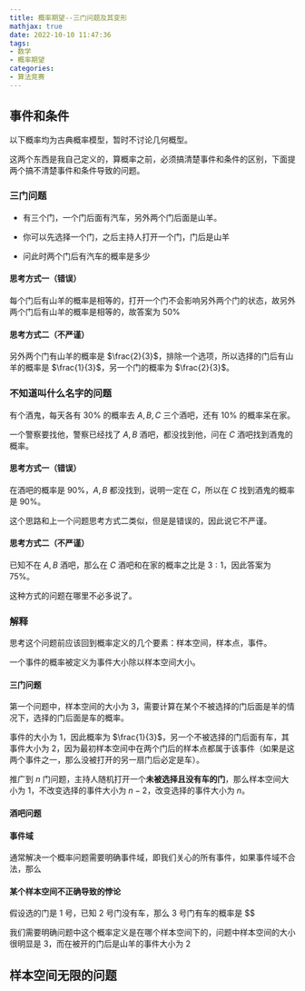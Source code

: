 ```yaml
---
title: 概率期望--三门问题及其变形
mathjax: true
date: 2022-10-10 11:47:36
tags:
- 数学
- 概率期望
categories:
- 算法竞赛
---
```


## 事件和条件

以下概率均为古典概率模型，暂时不讨论几何概型。

这两个东西是我自己定义的，算概率之前，必须搞清楚事件和条件的区别，下面提两个搞不清楚事件和条件导致的问题。

### 三门问题

- 有三个门，一个门后面有汽车，另外两个门后面是山羊。

- 你可以先选择一个门，之后主持人打开一个门，门后是山羊
- 问此时两个门后有汽车的概率是多少

#### 思考方式一（错误）

每个门后有山羊的概率是相等的，打开一个门不会影响另外两个门的状态，故另外两个门后有山羊的概率是相等的，故答案为 $50\%$

#### 思考方式二（不严谨）

另外两个门有山羊的概率是 $\frac{2}{3}$，排除一个选项，所以选择的门后有山羊的概率是 $\frac{1}{3}$，另一个门的概率为 $\frac{2}{3}$。

### 不知道叫什么名字的问题

有个酒鬼，每天各有 $30\%$ 的概率去 $A,B,C$ 三个酒吧，还有 $10\%$ 的概率呆在家。

一个警察要找他，警察已经找了 $A,B$ 酒吧，都没找到他，问在 $C$ 酒吧找到酒鬼的概率。

#### 思考方式一（错误）

在酒吧的概率是 $90\%$，$A,B$ 都没找到，说明一定在 $C$，所以在 $C$ 找到酒鬼的概率是 $90\%$。

这个思路和上一个问题思考方式二类似，但是是错误的，因此说它不严谨。

#### 思考方式二（不严谨）

已知不在 $A,B$ 酒吧，那么在 $C$ 酒吧和在家的概率之比是 $3:1$，因此答案为 $75\%$。

这种方式的问题在哪里不必多说了。

### 解释

思考这个问题前应该回到概率定义的几个要素：样本空间，样本点，事件。

一个事件的概率被定义为事件大小除以样本空间大小。

#### 三门问题

第一个问题中，样本空间的大小为 $3$，需要计算在某个不被选择的门后面是羊的情况下，选择的门后面是车的概率。

事件的大小为 $1$，因此概率为 $\frac{1}{3}$，另一个不被选择的门后面有车，其事件大小为 $2$，因为最初样本空间中在两个门后的样本点都属于该事件（如果是这两个事件之一，那么没被打开的另一扇门后必定是车）。

推广到 $n$ 门问题，主持人随机打开一个**未被选择且没有车的门**，那么样本空间大小为 $1$，不改变选择的事件大小为 $n-2$，改变选择的事件大小为 $n$。

#### 酒吧问题

#### 事件域

通常解决一个概率问题需要明确事件域，即我们关心的所有事件，如果事件域不合法，那么

#### 某个样本空间不正确导致的悖论

假设选的门是 $1$ 号，已知 $2$ 号门没有车，那么 $3$ 号门有车的概率是 $$

我们需要明确问题中这个概率定义是在哪个样本空间下的，问题中样本空间的大小很明显是 $3$，而在被开的门后是山羊的事件大小为 $2$

## 样本空间无限的问题

